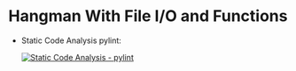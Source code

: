 # Hangman With File I/O and Functions

- Static Code Analysis pylint:
      
     [![Static Code Analysis - pylint](https://github.com/Hanumanth-Reddy/265101_Python_Miniproject/actions/workflows/Static%20Code%20analysis%20-%20pylint.yml/badge.svg)](https://github.com/Hanumanth-Reddy/265101_Python_Miniproject/actions/workflows/Static%20Code%20analysis%20-%20pylint.yml)
